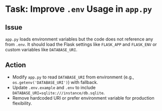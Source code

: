 # Task: Improve `.env` Usage in `app.py`

## Issue
`app.py` loads environment variables but the code does not reference any from `.env`. It should load the Flask settings like `FLASK_APP` and `FLASK_ENV` or custom variables like `DATABASE_URI`.

## Action
- Modify `app.py` to read `DATABASE_URI` from environment (e.g., `os.getenv('DATABASE_URI')`) with fallback.
- Update `.env.example` and `.env` to include `DATABASE_URI=sqlite:///instance/db.sqlite`.
- Remove hardcoded URI or prefer environment variable for production flexibility.
